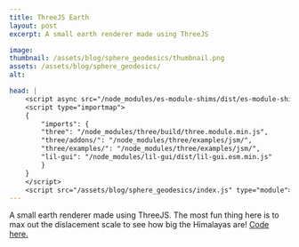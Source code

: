 ```yaml
---
title: ThreeJS Earth
layout: post
excerpt: A small earth renderer made using ThreeJS

image:
thumbnail: /assets/blog/sphere_geodesics/thumbnail.png
assets: /assets/blog/sphere_geodesics/
alt: 

head: |
    <script async src="/node_modules/es-module-shims/dist/es-module-shims.js"></script>
    <script type="importmap">
    {
        "imports": {
        "three": "/node_modules/three/build/three.module.min.js",
        "three/addons/": "/node_modules/three/examples/jsm/",
        "three/examples/": "/node_modules/three/examples/jsm/",
        "lil-gui": "/node_modules/lil-gui/dist/lil-gui.esm.min.js"
        }
    }
    </script>
    <script src="/assets/blog/sphere_geodesics/index.js" type="module"></script>
---
```

A small earth renderer made using ThreeJS. The most fun thing here is to max out the dislacement scale to see how big the Himalayas are! <a href = "https://github.com/TomHodson/tomhodson.github.com/tree/main/assets/blog/sphere_geodesics">Code here.</a>
<sphere-viewer style="height: 500px; display: block;"></sphere-viewer>